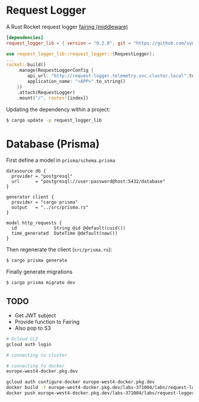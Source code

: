 # Request Logger

A Rust Rocket request logger [fairing (middleware)](https://rocket.rs/v0.5-rc/guide/fairings/)

```toml
[dependencies]
request_logger_lib = { version = "0.2.0", git = "https://github.com/synthesis-labs/request-logger.git" }
```

```rust
use request_logger_lib::request_logger::{RequestLogger};
...
rocket::build()
    .manage(RequestLoggerConfig {
        api_url: "http://request-logger.telemetry.svc.cluster.local".to_string(),
        application_name: "<APP>".to_string()
    })
    .attach(RequestLogger)
    .mount("/", routes![index])

```

Updating the dependency within a project:

```sh
$ cargo update -p request_logger_lib
```

# Database (Prisma)

First define a model in `prisma/schema.prisma`

```prisma
datasource db {
  provider = "postgresql"
  url      = "postgresql://user:password@host:5432/database"
}

generator client {
  provider = "cargo prisma"
  output   = "../src/prisma.rs"
}

model http_requests {
  id              String @id @default(cuid())
  time_generated  DateTime @default(now())
}
```

Then regenerate the client (`src/prisma.rs`):

```sh
$ cargo prisma generate
```

Finally generate migrations

```sh
$ cargo prisma migrate dev
```

## TODO
- Get JWT subject
- Provide function to Fairing
- Also pop to S3



```sh
# Gcloud CLI
gcloud auth login

# connecting to cluster

# connecting to docker
europe-west4-docker.pkg.dev

gcloud auth configure-docker europe-west4-docker.pkg.dev
docker build -t europe-west4-docker.pkg.dev/labs-371004/labs/request-logger:latest .
docker push europe-west4-docker.pkg.dev/labs-371004/labs/request-logger:latest
```